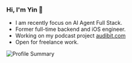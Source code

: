 ### Hi, I'm Yin 👋

- I am recently focus on AI Agent Full Stack.
- Former full-time backend and iOS engineer.
- Working on my podcast project [audibit.com](https://audibit.com/)
- Open for freelance work. 

<img align="center" src="https://github-profile-summary-cards.vercel.app/api/cards/profile-details?username=yintokey&theme=github" alt="Profile Summary"/>
